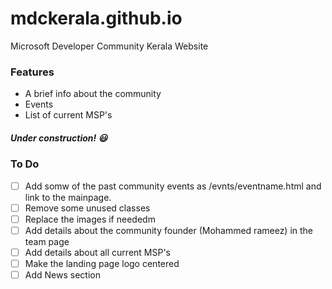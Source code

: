 # mdckerala.github.io
Microsoft Developer Community Kerala Website

### Features
* A brief info about the community
* Events
* List of current MSP's

##### Under construction! :smiley:

### To Do
- [ ] Add somw of the past community events as /evnts/eventname.html and link to the mainpage. 
- [ ] Remove some unused classes
- [ ] Replace the images if neededm
- [ ] Add details about the community founder (Mohammed rameez) in the team page
- [ ] Add details about all current MSP's
- [ ] Make the landing page logo centered
- [ ] Add News section
